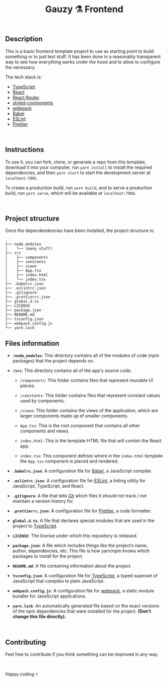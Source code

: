 <h1 align="center">
  Gauzy ⚗️ Frontend
</h1>

<br>

## Description

This is a basic frontend template project to use as starting point to build something or to just test stuff. It has been done in a reasonably transparent way to see how everything works under the hood and to allow to configure the necessary.

The tech stack is:

- [TypeScript](https://www.typescriptlang.org)
- [React](https://reactjs.org)
- [React Router](https://reacttraining.com/react-router/web)
- [styled-components](https://www.styled-components.com)
- [webpack](https://webpack.js.org)
- [Babel](https://babeljs.io)
- [ESLint](https://eslint.org)
- [Prettier](https://prettier.io)

<br>

## Instructions

To use it, you can fork, clone, or generate a repo from this template, download it into your computer, run `yarn install` to install the required dependencies, and then `yarn start` to start the development server at `localhost:7001`.

To create a production build, run `yarn build`, and to serve a production build, run `yarn serve`, which will be available at `localhost:7002`.

<br>

## Project structure

Once the dependendencies have been installed, the project structure is:

    .
    ├── node_modules
    │    └── (many stuff)
    ├── src
    │    ├── components
    │    ├── constants
    │    ├── views
    │    ├── App.tsx
    │    ├── index.html
    │    └── index.tsx
    ├── .babelrc.json
    ├── .eslintrc.json
    ├── .gitignore
    ├── .prettierrc.json
    ├── global.d.ts
    ├── LICENSE
    ├── package.json
    ├── README.md
    ├── tsconfig.json
    ├── webpack.config.js
    └── yarn.lock

## Files information

- **`/node_modules`**: This directory contains all of the modules of code (npm packages) that the project depends on.

- **`/src`**: This directory contains all of the app's source code.

  - `/components`: This folder contains files that represent reusable UI pieces.

  - `/constants`: This folder contains files that represent constant values used by components.

  - `/views`: This folder contains the views of the application, which are larger components made up of smaller components.

  - `App.tsx`: This is the root component that contains all other components and views.

  - `index.html`: This is the template HTML file that will contain the React app.

  - `index.tsx`: This component defines where in the `index.html` template the `App.tsx` component is placed and rendered.

- **`.babelrc.json`**: A configuration file for [Babel](https://babeljs.io), a JavaScript compiler.

- **`.eslintrc.json`**: A configuration file for [ESLint](https://eslint.org), a linting utility for JavaScript, TypeScript, and React.

- **`.gitignore`**: A file that tells [Git](https://git-scm.com) which files it should not track / not maintain a version history for.

- **`.prettierrc.json`**: A configuration file for [Prettier](https://prettier.io), a code formatter.

- **`global.d.ts`**: A file that declares special modules that are used in the project to [TypeScript](https://www.typescriptlang.org).

- **`LICENSE`**: The license under which this repository is released.

- **`package.json`**: A file which includes things like the project’s name, author, dependencies, etc. This file is how yarn/npm knows which packages to install for the project.

- **`README.md`**: A file containing information about the project.

- **`tsconfig.json`**: A configuration file for [TypeScript](https://www.typescriptlang.org), a typed superset of JavaScript that compiles to plain JavaScript.

- **`webpack.config.js`**: A configuration file for [webpack](https://webpack.js.org), a static module bundler for JavaScript applications.

- **`yarn.lock`**: An automatically generated file based on the exact versions of the npm dependencies that were installed for the project. **(Don’t change this file directly).**

<br>

## Contributing

Feel free to contribute if you think something can be improved in any way.

<br>

Happy coding ⚡
